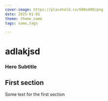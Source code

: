```yaml
---
cover-image: https://placehold.co/600x400/png
date: 2025-01-01
theme: theme_name
tags: some,tags

---
```


# adlakjsd <!--{ as="img" mode="hero" src="https://placehold.co/600x400/png" }-->
### Hero Subtitle <!--{ style="font-size:1.5rem;opacity:0.7;margin-top:1rem;" }-->

## First section

Some text for the first section